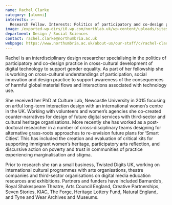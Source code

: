 ```yaml
---
name: Rachel Clarke
category: [alumni]
interests: >-
  Research Fellow. Interests: Politics of participatory and co-design practice, Cross-cultural development of digital technology, Gender equality
image: /exported-wp-dirs/i0.wp.com/northlab.uk/wp-content/uploads/sites/15/2019/05/RachelClarke13c8.jpg
department: Design / Social Sciences
contact: rachel.clarke@northumbria.ac.uk
webpage: https://www.northumbria.ac.uk/about-us/our-staff/c/rachel-clarke/
---
```

Rachel is an interdisciplinary design researcher specialising in the politics of participatory and co-design practice in cross-cultural development of digital technology to support gender equality. As part of her fellowship she is working on cross-cultural understandings of participation, social innovation and design practice to support awareness of the consequences of harmful global material flows and interactions associated with technology use.

She received her PhD at Culture Lab, Newcastle University in 2015 focusing on artful long-term interaction design with an international women’s centre in the UK. Working with volunteers and women’s agencies she co-created counter-narratives for design of future digital services with third-sector and cultural heritage organisations. More recently she has worked as a post-doctoral researcher in a number of cross-disciplinary teams designing for alternative grass-roots approaches to re-envision future plans for ‘Smart Cities’. This has included the creation and evaluation of critical kits for supporting immigrant women’s heritage, participatory arts reflection, and discursive action on poverty and trust in communities of practice experiencing marginalisation and stigma.

Prior to research she ran a small business, Twisted Digits UK, working on international cultural programmes with arts organisations, theatre companies and third-sector organisations on digital media education resources and exhibitions. Partners and funders have included Barnardo’s, Royal Shakespeare Theatre, Arts Council England, Creative Partnerships, Seven Stories, KIAC, The Forge, Heritage Lottery Fund, Natural England, and Tyne and Wear Archives and Museums.

&nbsp;
